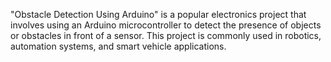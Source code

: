 "Obstacle Detection Using Arduino" is a popular electronics project that involves using an Arduino microcontroller to detect the presence of objects or obstacles in front of a sensor. This project is commonly used in robotics, automation systems, and smart vehicle applications.
